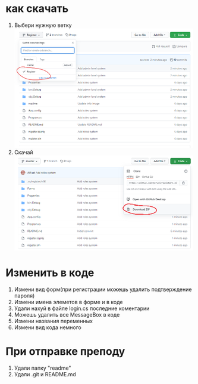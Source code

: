 # как скачать
1. Выбери нужную ветку 
![как скачать](readme/sc1.png "Описание будет тут")
2. Скачай
![как скачать](readme/sc2.png "Описание будет тут")

# Изменить в коде
1. Измени вид форм(при регистрации можешь удалить подтверждение пароля)
2. Измени имена элеметов в форме и в коде
3. Удали нахуй в файле login.cs последние коментарии 
4. Можешь удалить все MessageBox в коде 
5. Измени названия переменных
6. Измени вид кода немного

# При отправке преподу 
1. Удали папку "readme"
2. Удали .git и README.md